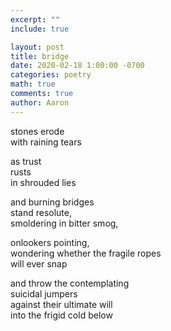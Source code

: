 ```yaml
---
excerpt: ""
include: true

layout: post
title: bridge 
date: 2020-02-18 1:00:00 -0700
categories: poetry
math: true
comments: true
author: Aaron
---
```




stones erode  
with raining tears  

as trust  
rusts  
in shrouded lies  

and burning bridges  
stand resolute,  
smoldering in bitter smog,  

onlookers pointing,  
wondering whether the fragile ropes  
will ever snap  

and throw the contemplating  
suicidal jumpers  
against their ultimate will  
into the frigid cold below
